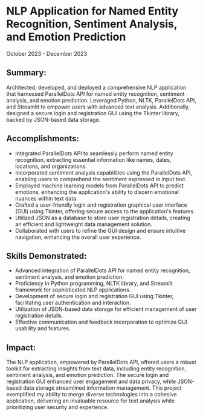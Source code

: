 # NLP Application for Named Entity Recognition, Sentiment Analysis, and Emotion Prediction
October 2023 - December 2023

## Summary:
Architected, developed, and deployed a comprehensive NLP application that harnessed ParallelDots API for named entity recognition, sentiment analysis, and emotion prediction. Leveraged Python, NLTK, ParallelDots API, and Streamlit to empower users with advanced text analysis. Additionally, designed a secure login and registration GUI using the Tkinter library, backed by JSON-based data storage.

## Accomplishments:

- Integrated ParallelDots API to seamlessly perform named entity recognition, extracting essential information like names, dates, locations, and organizations.
- Incorporated sentiment analysis capabilities using the ParallelDots API, enabling users to comprehend the sentiment expressed in input text.
- Employed machine learning models from ParallelDots API to predict emotions, enhancing the application's ability to discern emotional nuances within text data.
- Crafted a user-friendly login and registration graphical user interface (GUI) using Tkinter, offering secure access to the application's features.
- Utilized JSON as a database to store user registration details, creating an efficient and lightweight data management solution.
- Collaborated with users to refine the GUI design and ensure intuitive navigation, enhancing the overall user experience.

## Skills Demonstrated:

- Advanced integration of ParallelDots API for named entity recognition, sentiment analysis, and emotion prediction.
- Proficiency in Python programming, NLTK library, and Streamlit framework for sophisticated NLP applications.
- Development of secure login and registration GUI using Tkinter, facilitating user authentication and interaction.
- Utilization of JSON-based data storage for efficient management of user registration details.
- Effective communication and feedback incorporation to optimize GUI usability and features.

## Impact:

The NLP application, empowered by ParallelDots API, offered users a robust toolkit for extracting insights from text data, including entity recognition, sentiment analysis, and emotion prediction. The secure login and registration GUI enhanced user engagement and data privacy, while JSON-based data storage streamlined information management. This project exemplified my ability to merge diverse technologies into a cohesive application, delivering an invaluable resource for text analysis while prioritizing user security and experience.

